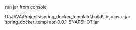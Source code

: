 run jar from console

D:\JAVA\Projects\spring_docker_template\build\libs>java -jar spring_docker_templ
ate-0.0.1-SNAPSHOT.jar
